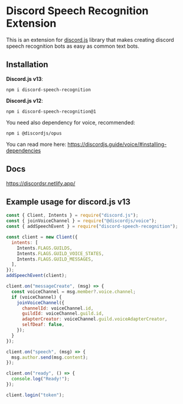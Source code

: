 # Discord Speech Recognition Extension

This is an extension for [discord.js](https://discord.js.org) library that makes creating discord speech recognition bots as easy as common text bots.

## Installation

**Discord.js v13**:

```
npm i discord-speech-recognition
```

**Discord.js v12**:

```
npm i discord-speech-recognition@1
```

You need also dependency for voice, recommended:

```
npm i @discordjs/opus
```

You can read more here: <https://discordjs.guide/voice/#installing-dependencies>

## Docs

<https://discordsr.netlify.app/>

## Example usage for discord.js v13

```javascript
const { Client, Intents } = require("discord.js");
const { joinVoiceChannel } = require("@discordjs/voice");
const { addSpeechEvent } = require("discord-speech-recognition");

const client = new Client({
  intents: [
    Intents.FLAGS.GUILDS,
    Intents.FLAGS.GUILD_VOICE_STATES,
    Intents.FLAGS.GUILD_MESSAGES,
  ],
});
addSpeechEvent(client);

client.on("messageCreate", (msg) => {
  const voiceChannel = msg.member?.voice.channel;
  if (voiceChannel) {
    joinVoiceChannel({
      channelId: voiceChannel.id,
      guildId: voiceChannel.guild.id,
      adapterCreator: voiceChannel.guild.voiceAdapterCreator,
      selfDeaf: false,
    });
  }
});

client.on("speech", (msg) => {
  msg.author.send(msg.content);
});

client.on("ready", () => {
  console.log("Ready!");
});

client.login("token");
```
